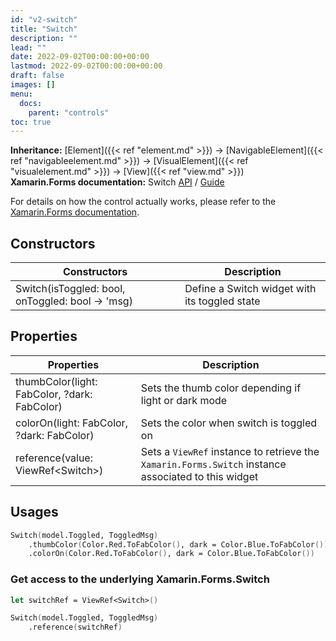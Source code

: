 ```yaml
---
id: "v2-switch"
title: "Switch"
description: ""
lead: ""
date: 2022-09-02T00:00:00+00:00
lastmod: 2022-09-02T00:00:00+00:00
draft: false
images: []
menu:
  docs:
    parent: "controls"
toc: true
---
```


**Inheritance:** [Element]({{< ref "element.md" >}}) -> [NavigableElement]({{< ref "navigableelement.md" >}}) -> [VisualElement]({{< ref "visualelement.md" >}}) -> [View]({{< ref "view.md" >}})  
**Xamarin.Forms documentation:** Switch [API](https://docs.microsoft.com/en-us/dotnet/api/xamarin.forms.switch) / [Guide](https://docs.microsoft.com/en-us/xamarin/xamarin-forms/user-interface/switch)

For details on how the control actually works, please refer to the [Xamarin.Forms documentation](https://docs.microsoft.com/en-us/xamarin/xamarin-forms/user-interface/switch).

## Constructors

| Constructors | Description |
|--|--|
| Switch(isToggled: bool, onToggled: bool -> 'msg) | Define a Switch widget with its toggled state |

## Properties

| Properties | Description |
|--|--|
| thumbColor(light: FabColor, ?dark: FabColor) | Sets the thumb color depending if light or dark mode |
| colorOn(light: FabColor, ?dark: FabColor) | Sets the color when switch is toggled on |
| reference(value: ViewRef&lt;Switch&gt;) | Sets a `ViewRef` instance to retrieve the `Xamarin.Forms.Switch` instance associated to this widget |

## Usages

```fs
Switch(model.Toggled, ToggledMsg)
    .thumbColor(Color.Red.ToFabColor(), dark = Color.Blue.ToFabColor())
    .colorOn(Color.Red.ToFabColor(), dark = Color.Blue.ToFabColor()) 
```

### Get access to the underlying Xamarin.Forms.Switch

```fs
let switchRef = ViewRef<Switch>()

Switch(model.Toggled, ToggledMsg) 
    .reference(switchRef) 
```

